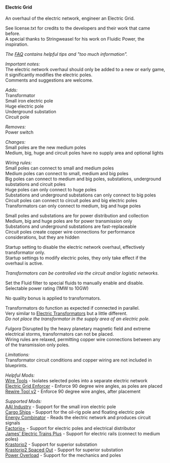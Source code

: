 #### Electric Grid  
An overhaul of the electric network, engineer an Electric Grid.  

See license.txt for credits to the developers and their work that came before.  
A special thanks to Stringweasel for his work on Fluidic Power, the inspiration.  

*The [FAQ](https://mods.factorio.com/mod/electric-grid/faq) contains helpful tips and "too much information".*  

*Important notes:*  
The electric network overhaul should only be added to a new or early game, it significantly modifies the electric poles.  
Comments and suggestions are welcome.  

*Adds:*  
Transformator  
Small iron electric pole  
Huge electric pole  
Underground substation  
Circuit pole  

*Removes:*  
Power switch  

*Changes:*  
Small poles are the new medium poles  
Medium, big, huge and circuit poles have no supply area and optional lights  

*Wiring rules:*  
Small poles can connect to small and medium poles  
Medium poles can connect to small, medium and big poles  
Big poles can connect to medium and big poles, substations, underground substations and circuit poles  
Huge poles can only connect to huge poles  
Substations and underground substations can only connect to big poles  
Circuit poles can connect to circuit poles and big electric poles  
Transformators can only connect to medium, big and huge poles  

Small poles and substations are for power distribution and collection  
Medium, big and huge poles are for power transmission only  
Substations and underground substations are fast-replaceable  
Circuit poles create copper wire connections for performance considerations, but they are hidden  

Startup setting to disable the electric network overhaul, effectively transformator only.  
Startup settings to modify electric poles, they only take effect if the overhaul is active.  

*Transformators can be controlled via the circuit and/or logistic networks.*  

Set the Fluid filter to special fluids to manually enable and disable.  
Selectable power rating (1MW to 10GW)  

No quality bonus is applied to transformators.

Transformators do function as expected if connected in parallel.  
Very similar to [Electric Transformators](https://mods.factorio.com/mod/Electric_Transformators) but a little different.  
*Do not place the transformator in the supply area of an electric pole.*  

*Fulgora*
Disrupted by the heavy planetary magnetic field and extreme electrical storms, transformators can not be placed.  
Wiring rules are relaxed, permitting copper wire connections between any of the transmission only poles.  

*Limitations:*  
Transformator circuit conditions and copper wiring are not included in blueprints.  

*Helpful Mods:*  
[Wire Tools](https://mods.factorio.com/mod/WireTools)  - Isolates selected poles into a separate electric network  
[Electric Grid Enforcer](https://mods.factorio.com/mod/noangledcables) - Enforce 90 degree wire angles, as poles are placed  
[Rewire Tool v2](https://mods.factorio.com/mod/rewire-tool-v2) - Enforce 90 degree wire angles, after placement  

*Supported Mods:*  
[AAI Industry](https://mods.factorio.com/mod/aai-industry) - Support for the small iron electric pole  
[Cargo Ships](https://mods.factorio.com/mod/cargo-ships) - Support for the oil-rig pole and floating electric pole  
[Energy Combinator](https://mods.factorio.com/mod/energy-combinator) - Reads the electric network and produces circuit signals  
[Factorio+](https://mods.factorio.com/mod/factorioplus) - Support for electric poles and electrical distributor  
[James' Electric Trains Plus](https://mods.factorio.com/mod/James-Train-Mod) - Support for electric rails (connect to medium poles)  
[Krastorio2](https://mods.factorio.com/mod/Krastorio2) - Support for superior substation  
[Krastorio2 Spaced Out](https://mods.factorio.com/mod/Krastorio2-spaced-out) - Support for superior substation  
[Power Overload](https://mods.factorio.com/mod/PowerOverload) - Support for the mechanics and poles  
